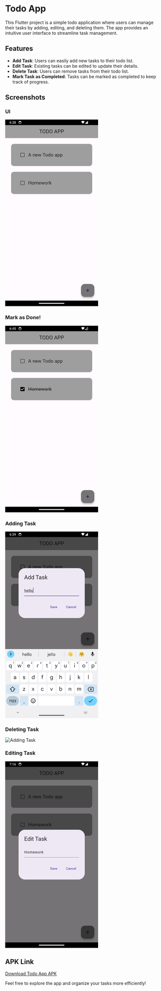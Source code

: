 # Todo App

This Flutter project is a simple todo application where users can manage their tasks by adding, editing, and deleting them. The app provides an intuitive user interface to streamline task management.

## Features

- **Add Task**: Users can easily add new tasks to their todo list.
- **Edit Task**: Existing tasks can be edited to update their details.
- **Delete Task**: Users can remove tasks from their todo list.
- **Mark Task as Completed**: Tasks can be marked as completed to keep track of progress.

## Screenshots
### UI
<img src="lib/screenshots/Screenshot_1715605697.png" alt="Adding Task" width="300" height="600">

### Mark as Done!
<img src="lib/screenshots/mark_as_done.png" alt="Adding Task" width="300" height="600">

### Adding Task
<img src="lib/screenshots/add_new_task.png" alt="Adding Task" width="300" height="600">

### Deleting Task
<img src="lib/screenshots/delete_task.png" alt="Adding Task" width="300" height="600">

### Editing Task
<img src="lib/screenshots/edit_task.png" alt="Adding Task" width="300" height="600">

## APK Link
[Download Todo App APK](https://drive.google.com/file/d/1K3m-XflWhSRHje0toGhQH5B9lSquTTAT/view?usp=drive_link)

Feel free to explore the app and organize your tasks more efficiently!
